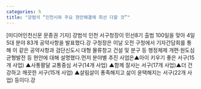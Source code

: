 ```yaml
---
categories: h
title: "강범석 “인천시와 주요 현안해결에 최선 다할 것”"
---
```

[미디어인천신문 문종권 기자] 강범석 인천 서구청장이 민선8기 출범 100일을 맞아 4일 5대 분야 83개 공약사항을 발표했다.강 구청장은 이날 오전 구청에서 기자간담회를 통해 이 같은 공약사항과 검단신도시 대형 물류창고 건설 및 분구 등 행정체제 개편‧원도심 균형발전 등 현안에 대해 설명했다.먼저 분야별 추진 사업은▲아이 키우기 좋은 서구(15개 사업) ▲사통팔달 교통중심 서구(14개 사업) ▲함께 잘사는 서구(17개 사업)▲더 건강하고 깨끗한 서구(15개 사업) ▲살림살이 퐁족해지고 삶이 윤택해지는 서구(22개 사업) 등이다.강